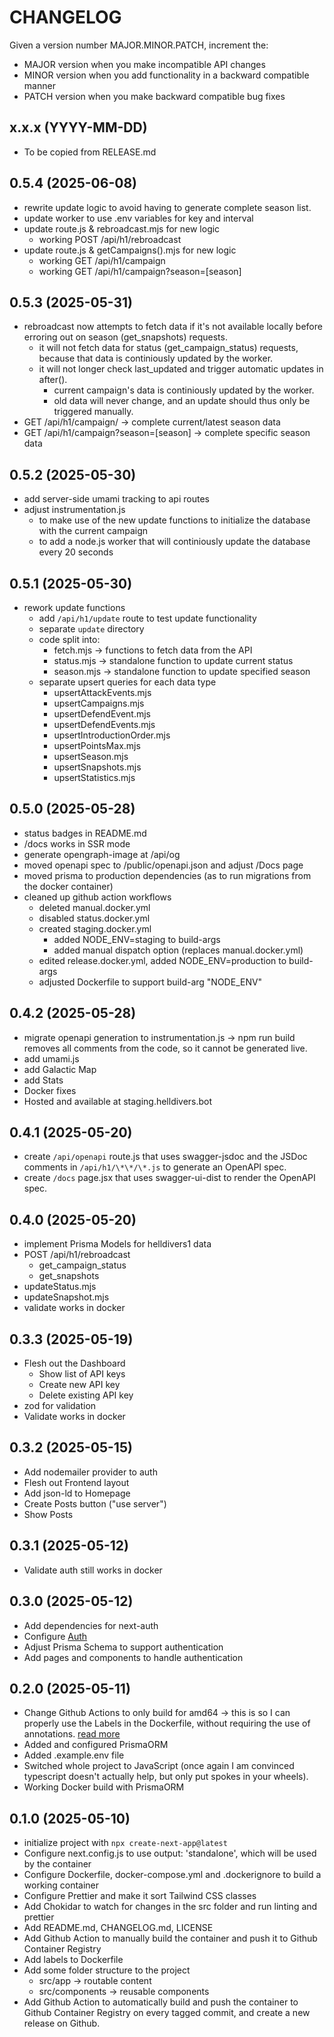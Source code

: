 # CHANGELOG

Given a version number MAJOR.MINOR.PATCH, increment the:

- MAJOR version when you make incompatible API changes
- MINOR version when you add functionality in a backward compatible manner
- PATCH version when you make backward compatible bug fixes

## x.x.x (YYYY-MM-DD)

- To be copied from RELEASE.md

## 0.5.4 (2025-06-08)

- rewrite update logic to avoid having to generate complete season list.
- update worker to use .env variables for key and interval
- update route.js & rebroadcast.mjs for new logic
    - working POST /api/h1/rebroadcast
- update route.js & getCampaigns().mjs for new logic
    - working GET /api/h1/campaign
    - working GET /api/h1/campaign?season=[season]

## 0.5.3 (2025-05-31)

- rebroadcast now attempts to fetch data if it's not available locally before erroring out on season (get_snapshots) requests.
    - it will not fetch data for status (get_campaign_status) requests, because that data is continiously updated by the worker.
    - it will not longer check last_updated and trigger automatic updates in after().
        - current campaign's data is continiously updated by the worker.
        - old data will never change, and an update should thus only be triggered manually.
- GET /api/h1/campaign/ -> complete current/latest season data
- GET /api/h1/campaign?season=[season] -> complete specific season data

## 0.5.2 (2025-05-30)

- add server-side umami tracking to api routes
- adjust instrumentation.js
    - to make use of the new update functions to initialize the database with the current campaign
    - to add a node.js worker that will continiously update the database every 20 seconds

## 0.5.1 (2025-05-30)

- rework update functions
    - add `/api/h1/update` route to test update functionality
    - separate `update` directory
    - code split into:
        - fetch.mjs -> functions to fetch data from the API
        - status.mjs -> standalone function to update current status
        - season.mjs -> standalone function to update specified season
    - separate upsert queries for each data type
        - upsertAttackEvents.mjs
        - upsertCampaigns.mjs
        - upsertDefendEvent.mjs
        - upsertDefendEvents.mjs
        - upsertIntroductionOrder.mjs
        - upsertPointsMax.mjs
        - upsertSeason.mjs
        - upsertSnapshots.mjs
        - upsertStatistics.mjs

## 0.5.0 (2025-05-28)

- status badges in README.md
- /docs works in SSR mode
- generate opengraph-image at /api/og
- moved openapi spec to /public/openapi.json and adjust /Docs page
- moved prisma to production dependencies (as to run migrations from the docker container)
- cleaned up github action workflows
    - deleted manual.docker.yml
    - disabled status.docker.yml
    - created staging.docker.yml
        - added NODE_ENV=staging to build-args
        - added manual dispatch option (replaces manual.docker.yml)
    - edited release.docker.yml, added NODE_ENV=production to build-args
    - adjusted Dockerfile to support build-arg "NODE_ENV"

## 0.4.2 (2025-05-28)

- migrate openapi generation to instrumentation.js -> npm run build removes all comments from the code, so it cannot be generated live.
- add umami.js
- add Galactic Map
- add Stats
- Docker fixes
- Hosted and available at staging.helldivers.bot

## 0.4.1 (2025-05-20)

- create `/api/openapi` route.js that uses swagger-jsdoc and the JSDoc comments in `/api/h1/\*\*/\*.js` to generate an OpenAPI spec.
- create `/docs` page.jsx that uses swagger-ui-dist to render the OpenAPI spec.

## 0.4.0 (2025-05-20)

- implement Prisma Models for helldivers1 data
- POST /api/h1/rebroadcast
    - get_campaign_status
    - get_snapshots
- updateStatus.mjs
- updateSnapshot.mjs
- validate works in docker

## 0.3.3 (2025-05-19)

- Flesh out the Dashboard
    - Show list of API keys
    - Create new API key
    - Delete existing API key
- zod for validation
- Validate works in docker

## 0.3.2 (2025-05-15)

- Add nodemailer provider to auth
- Flesh out Frontend layout
- Add json-ld to Homepage
- Create Posts button ("use server")
- Show Posts

## 0.3.1 (2025-05-12)

- Validate auth still works in docker

## 0.3.0 (2025-05-12)

- Add dependencies for next-auth
- Configure [Auth](https://authjs.dev/getting-started/installation?framework=Next.js)
- Adjust Prisma Schema to support authentication
- Add pages and components to handle authentication

## 0.2.0 (2025-05-11)

- Change Github Actions to only build for amd64 -> this is so I can properly use the Labels in the Dockerfile, without requiring the use of annotations. [read more](https://docs.github.com/en/packages/working-with-a-github-packages-registry/working-with-the-container-registry#adding-a-description-to-multi-arch-images)
- Added and configured PrismaORM
- Added .example.env file
- Switched whole project to JavaScript (once again I am convinced typescript doesn't actually help, but only put spokes in your wheels).
- Working Docker build with PrismaORM

## 0.1.0 (2025-05-10)

- initialize project with `npx create-next-app@latest`
- Configure next.config.js to use output: 'standalone', which will be used by the container
- Configure Dockerfile, docker-compose.yml and .dockerignore to build a working container
- Configure Prettier and make it sort Tailwind CSS classes
- Add Chokidar to watch for changes in the src folder and run linting and prettier
- Add README.md, CHANGELOG.md, LICENSE
- Add Github Action to manually build the container and push it to Github Container Registry
- Add labels to Dockerfile
- Add some folder structure to the project
    - src/app -> routable content
    - src/components -> reusable components
- Add Github Action to automatically build and push the container to Github Container Registry on every tagged commit, and create a new release on Github.
